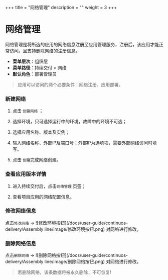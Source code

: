 ﻿+++
title = "网络管理"
description = ""
weight = 3
+++


# 网络管理

网络管理是将所选的应用的网络信息注册至应用管理服务，注册后，该应用才能正常访问。且支持删除网络的注册信息。
    
  - **菜单层次**：组织层
  - **菜单路径**：持续交付 > 网络
  - **默认角色**：部署管理员
<blockquote class="note">
        应用可以访问的两个必要条件：网络注册、应用部署。
      </blockquote>

### 新建网络

 1. 点击 `创建网络` ；

 1. 选择环境，只可选择运行中的环境，故障中的环境不可选；

 1. 选择应用名称、版本及实例；

 1. 输入网络名称、外部IP及端口号；外部IP为选填项，需要外部网络访问时填写。

 1. 点击 `创建`完成网络创建。

### 查看应用版本详情

 1. 进入持续交付后，点击`网络管理` 页签；

 1. 查看项目应用的网络配置信息。


### 修改网络信息

点击`修改网络` → ![修改环境按钮](/docs/user-guide/continuos-delivery/Assembly line/image/修改环境按钮.png) 对网络进行修改。

### 删除网络信息

点击`删除网络` → ![删除网络按钮](/docs/user-guide/continuos-delivery/Assembly line/image/删除网络按钮.png) 对网络进行修改。
<blockquote class="warning">
         若删除网络，该条数据将被永久删除，不可恢复!
      </blockquote>